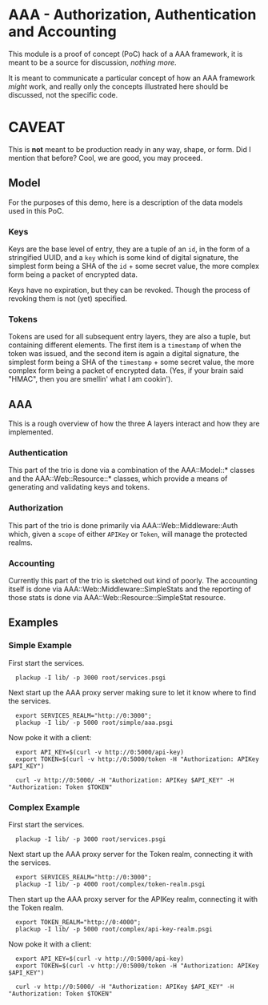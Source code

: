 # AAA - Authorization, Authentication and Accounting

This module is a proof of concept (PoC) hack of a AAA framework, it is 
meant to be a source for discussion, *nothing more*. 

It is meant to communicate a particular concept of how an AAA framework 
*might* work, and really only the concepts illustrated here should be 
discussed, not the specific code. 

# CAVEAT

This is **not** meant to be production ready in any way, shape, or form.
Did I mention that before? Cool, we are good, you may proceed.

## Model

For the purposes of this demo, here is a description of the 
data models used in this PoC.

### Keys

Keys are the base level of entry, they are a tuple of an `id`, 
in the form of a stringified UUID, and a `key` which is some kind 
of digital signature, the simplest form being a SHA of the `id` + 
some secret value, the more complex form being a packet of 
encrypted data. 

Keys have no expiration, but they can be revoked. Though the 
process of revoking them is not (yet) specified.

### Tokens

Tokens are used for all subsequent entry layers, they are also a
tuple, but containing different elements. The first item is a 
`timestamp` of when the token was issued, and the second item is
again a digital signature, the simplest form being a SHA of the 
`timestamp` + some secret value, the more complex form being a 
packet of encrypted data. (Yes, if your brain said "HMAC", then you 
are smellin' what I am cookin').

## AAA

This is a rough overview of how the three A layers interact and 
how they are implemented.

### Authentication

This part of the trio is done via a combination of the AAA::Model::* 
classes and the AAA::Web::Resource::* classes, which provide a means
of generating and validating keys and tokens. 

### Authorization

This part of the trio is done primarily via AAA::Web::Middleware::Auth
which, given a `scope` of either `APIKey` or `Token`, will manage the 
protected realms. 

### Accounting

Currently this part of the trio is sketched out kind of poorly. The 
accounting itself is done via AAA::Web::Middleware::SimpleStats and the 
reporting of those stats is done via AAA::Web::Resource::SimpleStat 
resource. 

## Examples

### Simple Example

First start the services.

``` 
  plackup -I lib/ -p 3000 root/services.psgi 
```

Next start up the AAA proxy server making sure to let it know where
to find the services.

```
  export SERVICES_REALM="http://0:3000"; 
  plackup -I lib/ -p 5000 root/simple/aaa.psgi 
```

Now poke it with a client:

```
  export API_KEY=$(curl -v http://0:5000/api-key)
  export TOKEN=$(curl -v http://0:5000/token -H "Authorization: APIKey $API_KEY")

  curl -v http://0:5000/ -H "Authorization: APIKey $API_KEY" -H "Authorization: Token $TOKEN"
```

### Complex Example

First start the services.

``` 
  plackup -I lib/ -p 3000 root/services.psgi 
```

Next start up the AAA proxy server for the Token realm, connecting it with the services.

```
  export SERVICES_REALM="http://0:3000"; 
  plackup -I lib/ -p 4000 root/complex/token-realm.psgi 
```

Then start up the AAA proxy server for the APIKey realm, connecting it with the Token realm.

```
  export TOKEN_REALM="http://0:4000"; 
  plackup -I lib/ -p 5000 root/complex/api-key-realm.psgi 
```

Now poke it with a client:

```
  export API_KEY=$(curl -v http://0:5000/api-key)
  export TOKEN=$(curl -v http://0:5000/token -H "Authorization: APIKey $API_KEY")

  curl -v http://0:5000/ -H "Authorization: APIKey $API_KEY" -H "Authorization: Token $TOKEN"
```